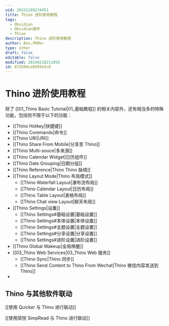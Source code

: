 ```yaml
---
uid: 20231109234451
title: Thino 进阶使用教程
tags:
  - Obsidian
  - Obsidian插件
  - Thino
description: Thino 进阶使用教程
author: Bon,PKMer
type: other
draft: false
editable: false
modified: 20240218211056
id: 872b94ce8d5643c8
---
```


# Thino 进阶使用教程

除了 [[01_Thino Basic Tutorial|01_基础教程]] 的相关内容外，还有相当多的特殊功能，包括但不限于以下的功能：

- [[Thino Hotkey|快捷键]]
- [[Thino Commands|命令]]
- [[Thino URI|URI]]
- [[Thino Share From Mobile|分享至 Thino]]
- [[Thino Multi-souce|多来源]]
- [[Thino Calendar Widget|日历组件]]
- [[Thino Date Grouping|日期分组]]
- [[Thino Reference|Thino Thino 脉络]]
-  [[Thino Layout Mode|Thino 布局模式]]
	- [[Thino Waterfall Layout|瀑布流布局]]
	- [[Thino Calendar Layout|日历布局]]
	- [[Thino Table Layout|表格布局]]
	- [[Thino Chat view Layout|聊天布局]]
- [[Thino Settings|设置]]
    -   [[Thino Settings#基础设置|基础设置]]
    -   [[Thino Settings#本体设置|本体设置]]
    -   [[Thino Settings#主题设置|主题设置]]
    -   [[Thino Settings#分享设置|分享设置]]
	-   [[Thino Settings#进阶设置|进阶设置]]
-  [[Thino Global Wakeup|全局唤醒]]
-  [[03_Thino Web Services|03_Thino Web 服务]]
	-   [[Thino Sync|Thino 同步]]
    -   [[Thino Send Content to Thino From Wechat|Thino 微信内容发送到Thino]]
-

## Thino 与其他软件联动

[[使用 Quicker 与 Thino 进行联动]]

[[使用简悦 SimpRead 与 Thino 进行联动]]
